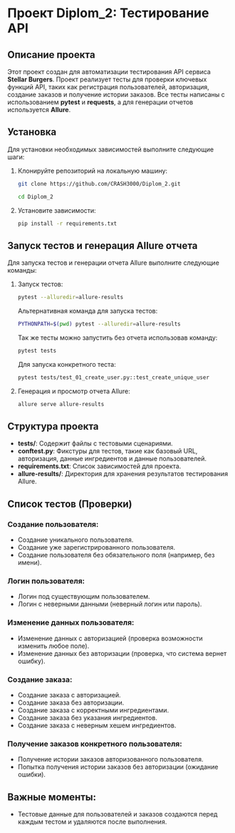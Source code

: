 # Проект Diplom_2: Тестирование API

## Описание проекта
Этот проект создан для автоматизации тестирования API сервиса **Stellar Burgers**.
Проект реализует тесты для проверки ключевых функций API, таких как регистрация пользователей, авторизация, создание заказов и получение истории заказов.
Все тесты написаны с использованием **pytest** и **requests**, а для генерации отчетов используется **Allure**.

## Установка

Для установки необходимых зависимостей выполните следующие шаги:

1. Клонируйте репозиторий на локальную машину:
   ```bash
   git clone https://github.com/CRASH3000/Diplom_2.git
   ```
   ```bash
   cd Diplom_2
   ```

2. Установите зависимости:
   ```bash
   pip install -r requirements.txt
   ```

## Запуск тестов и генерация Allure отчета

Для запуска тестов и генерации отчета Allure выполните следующие команды:

1. Запуск тестов:
   ```bash
   pytest --alluredir=allure-results
   ```

   Альтернативная команда для запуска тестов:
   ```bash
   PYTHONPATH=$(pwd) pytest --alluredir=allure-results
   ```

   Так же тесты можно запустить без отчета использовав команду:
    ```bash
    pytest tests
    ```

    Для запуска конкретного теста:
     ```bash
     pytest tests/test_01_create_user.py::test_create_unique_user
     ```

2. Генерация и просмотр отчета Allure:
   ```bash
   allure serve allure-results
   ```
## Структура проекта

- **tests/**: Содержит файлы с тестовыми сценариями.
- **conftest.py**: Фикстуры для тестов, такие как базовый URL, авторизация, данные ингредиентов и данные пользователей.
- **requirements.txt**: Список зависимостей для проекта.
- **allure-results/**: Директория для хранения результатов тестирования Allure.

## Список тестов (Проверки)

### Создание пользователя:
- Создание уникального пользователя.
- Создание уже зарегистрированного пользователя.
- Создание пользователя без обязательного поля (например, без имени).

### Логин пользователя:
- Логин под существующим пользователем.
- Логин с неверными данными (неверный логин или пароль).

### Изменение данных пользователя:
- Изменение данных с авторизацией (проверка возможности изменить любое поле).
- Изменение данных без авторизации (проверка, что система вернет ошибку).

### Создание заказа:
- Создание заказа с авторизацией.
- Создание заказа без авторизации.
- Создание заказа с корректными ингредиентами.
- Создание заказа без указания ингредиентов.
- Создание заказа с неверным хешем ингредиентов.

### Получение заказов конкретного пользователя:
- Получение истории заказов авторизованного пользователя.
- Попытка получения истории заказов без авторизации (ожидание ошибки).

## Важные моменты:
- Тестовые данные для пользователей и заказов создаются перед каждым тестом и удаляются после выполнения.
